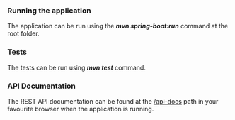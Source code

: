 ### Running the application

The application can be run using the ***mvn spring-boot:run*** command at the root folder.

### Tests
The tests can be run using ***mvn test*** command.


### API Documentation
The REST API documentation can be found at the [/api-docs](http://localhost:808/api-docs) path in your favourite browser when the application is running.